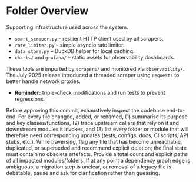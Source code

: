 # Folder Overview

Supporting infrastructure used across the system.
- `smart_scraper.py` – resilient HTTP client used by all scrapers.
- `rate_limiter.py` – simple asyncio rate limiter.
- `data_store.py` – DuckDB helper for local caching.
- `charts/` and `grafana/` – static assets for observability dashboards.

These tools are imported by `scrapers/` and monitored via `observability/`.
The July 2025 release introduced a threaded scraper using `requests` to better
handle network proxies.

- **Reminder:** triple-check modifications and run tests to prevent regressions.

Before approving this commit, exhaustively inspect the codebase end-to-end. For every file changed, added, or renamed, (1) summarise its purpose and key classes/functions, (2) trace upstream callers that rely on it and downstream modules it invokes, and (3) list every folder or module that will therefore need corresponding updates (tests, configs, docs, CI scripts, API stubs, etc.). While traversing, flag any file that has become unreachable, duplicated, or superseded and recommend explicit deletion; the final state must contain no obsolete artefacts. Provide a total count and explicit paths of all impacted modules/folders. If at any point a dependency graph edge is ambiguous, a migration step is unclear, or removal of a legacy file is debatable, pause and ask for clarification rather than guessing.
